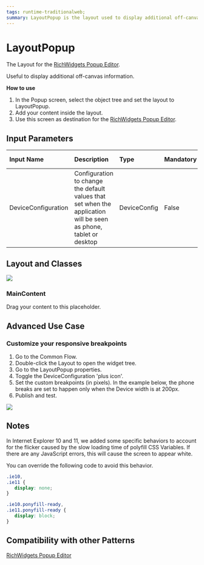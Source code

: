 ```yaml
---
tags: runtime-traditionalweb;
summary: LayoutPopup is the layout used to display additional off-canvas information.
---
```


# LayoutPopup

The Layout for the [RichWidgets Popup Editor](../../../inputs/popup.md).

Useful to display additional off-canvas information.

**How to use**

1. In the Popup screen, select the object tree and set the layout to LayoutPopup.
2. Add your content inside the layout.
3. Use this screen as destination for the [RichWidgets Popup Editor](../../../inputs/popup.md).

## Input Parameters

| **Input Name** | **Description** | **Type** | **Mandatory** | **Default Value** |
| :--- | :--- | :--- | :--- | :--- |
| DeviceConfiguration | Configuration to change the default values that set when the application will be seen as phone, tablet or desktop | DeviceConfig | False | none |

## Layout and Classes

![](https://github.com/danielmarquespt/docs-product/tree/e7ea3f444d5129dab245c69ab72ae091554bc4fb/src/develop/ui/patterns/web/layout/images/layout-popup-image-1.png%3E)

### MainContent

Drag your content to this placeholder.

## Advanced Use Case

### Customize your responsive breakpoints

1. Go to the Common Flow.
2. Double-click the Layout to open the widget tree. 
3. Go to the LayoutPopup properties.
4. Toggle the DeviceConfiguration 'plus icon'.
5. Set the custom breakpoints \(in pixels\). In the example below, the phone breaks are set to happen only when the Device width is at 200px.
6. Publish and test.

![](https://github.com/danielmarquespt/docs-product/tree/e7ea3f444d5129dab245c69ab72ae091554bc4fb/src/develop/ui/patterns/web/layout/images/layout-popup-image-2.png%3E)

## Notes

In Internet Explorer 10 and 11, we added some specific behaviors to account for the flicker caused by the slow loading time of polyfill CSS Variables. If there are any JavaScript errors, this will cause the screen to appear white.

You can override the following code to avoid this behavior.

```css
.ie10,
.ie11 {
   display: none;
}

.ie10.ponyfill-ready,
.ie11.ponyfill-ready {
   display: block;
}
```

## Compatibility with other Patterns

[RichWidgets Popup Editor](../../../inputs/popup.md)

